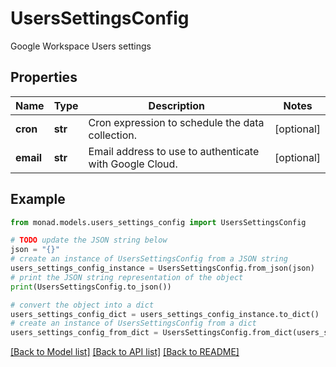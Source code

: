 # UsersSettingsConfig

Google Workspace Users settings

## Properties

Name | Type | Description | Notes
------------ | ------------- | ------------- | -------------
**cron** | **str** | Cron expression to schedule the data collection. | [optional] 
**email** | **str** | Email address to use to authenticate with Google Cloud. | [optional] 

## Example

```python
from monad.models.users_settings_config import UsersSettingsConfig

# TODO update the JSON string below
json = "{}"
# create an instance of UsersSettingsConfig from a JSON string
users_settings_config_instance = UsersSettingsConfig.from_json(json)
# print the JSON string representation of the object
print(UsersSettingsConfig.to_json())

# convert the object into a dict
users_settings_config_dict = users_settings_config_instance.to_dict()
# create an instance of UsersSettingsConfig from a dict
users_settings_config_from_dict = UsersSettingsConfig.from_dict(users_settings_config_dict)
```
[[Back to Model list]](../README.md#documentation-for-models) [[Back to API list]](../README.md#documentation-for-api-endpoints) [[Back to README]](../README.md)


